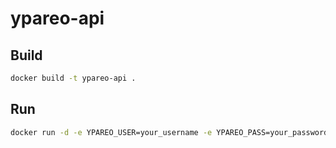 # ypareo-api

## Build

```bash
docker build -t ypareo-api .
```

## Run

```bash
docker run -d -e YPAREO_USER=your_username -e YPAREO_PASS=your_password -e YPAREO_DOMAIN=your_domain -e DISCORD_WEBHOOK=your_webhook ypareo-api
```
